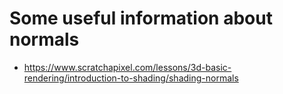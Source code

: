 # Some useful information about normals

- https://www.scratchapixel.com/lessons/3d-basic-rendering/introduction-to-shading/shading-normals

